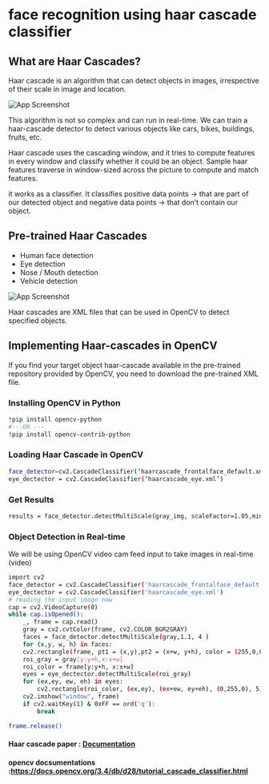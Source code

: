 
# face recognition using haar cascade classifier

## What are Haar Cascades?

Haar cascade is an algorithm that can detect objects in images, irrespective of their scale in image and location.

![App Screenshot](https://cdn-images-1.medium.com/max/1750/1*3itGCmU4Q2INsIaQ0x5Hsw.png)

This algorithm is not so complex and can run in real-time. We can train a haar-cascade detector to detect various objects like cars, bikes, buildings, fruits, etc.

Haar cascade uses the cascading window, and it tries to compute features in every window and classify whether it could be an object.
Sample haar features traverse in window-sized across the picture to compute and match features.

it works as a classifier. It classifies positive data points → that are part of our detected object and negative data points → that don’t contain our object.

## Pre-trained Haar Cascades

- Human face detection
- Eye detection
- Nose / Mouth detection
- Vehicle detection

![App Screenshot](https://cdn-images-1.medium.com/max/1750/1*cBpyXGq_I9wIkkCDLeyyOg.png)

Haar cascades are XML files that can be used in OpenCV to detect specified objects.

## Implementing Haar-cascades in OpenCV

If you find your target object haar-cascade available in the pre-trained repository provided by OpenCV, you need to download the pre-trained XML file.

### Installing OpenCV in Python

```bash
!pip install opencv-python
#---OR ---
!pip install opencv-contrib-python
```
### Loading Haar Cascade in OpenCV
```bash
face_detector=cv2.CascadeClassifier(‘haarcascade_frontalface_default.xml’)
eye_dectector = cv2.CascadeClassifier(‘haarcascade_eye.xml’)
```
### Get Results


```bash
results = face_detector.detectMultiScale(gray_img, scaleFactor=1.05,minNeighbors=5,minSize=(30, 30), flags=cv2.CASCADE_SCALE_IMAGE)
```


### Object Detection in Real-time

We will be using OpenCV video cam feed input to take images in real-time (video)

```bash
import cv2
face_detector = cv2.CascadeClassifier('haarcascade_frontalface_default.xml')
eye_dectector = cv2.CascadeClassifier('haarcascade_eye.xml')
# reading the input image now
cap = cv2.VideoCapture(0)
while cap.isOpened():
    _, frame = cap.read()
    gray = cv2.cvtColor(frame, cv2.COLOR_BGR2GRAY)
    faces = face_detector.detectMultiScale(gray,1.1, 4 )
    for (x,y, w, h) in faces:
    cv2.rectangle(frame, pt1 = (x,y),pt2 = (x+w, y+h), color = (255,0,0),thickness =  3)
    roi_gray = gray[y:y+h,x:x+w]
    roi_color = frame[y:y+h, x:x+w]
    eyes = eye_dectector.detectMultiScale(roi_gray)
    for (ex,ey, ew, eh) in eyes:
        cv2.rectangle(roi_color, (ex,ey), (ex+ew, ey+eh), (0,255,0), 5)
    cv2.imshow("window", frame)
    if cv2.waitKey(1) & 0xFF == ord('q'):
        break
```
```bash
frame.release()
```




#### Haar cascade paper : [Documentation](https://www.google.com/url?sa=t&rct=j&q=&esrc=s&source=web&cd=&cad=rja&uact=8&ved=2ahUKEwj3kduvhuj8AhVg_7sIHWFnCpsQFnoECA8QAQ&url=https%3A%2F%2Fwww.cs.cmu.edu%2F~efros%2Fcourses%2FLBMV07%2FPapers%2Fviola-cvpr-01.pdf&usg=AOvVaw27yCB2tUSGu6jhcPRte6HS)

#### opencv docsumentations :https://docs.opencv.org/3.4/db/d28/tutorial_cascade_classifier.html
